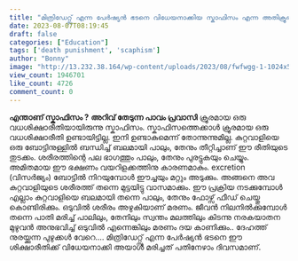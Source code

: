 ```yaml
---
title: "മിത്രിഡേറ്റ്സ് എന്ന പേര്‍ഷ്യന്‍ ഭടനെ വിധേയനാക്കിയ സ്കാഫിസം എന്ന അതിക്രൂരമായ വധശിക്ഷ എന്താണ് ?"
date: 2023-08-07T08:19:45
draft: false
categories: ["Education"]
tags: ['death punishment', 'scaphism']
author: "Bonny"
image: "http://13.232.38.164/wp-content/uploads/2023/08/fwfwgg-1-1024x576.jpg"
view_count: 1946701
like_count: 4726
comment_count: 0
---
```


**എന്താണ് സ്കാഫിസം ?** **അറിവ് തേടുന്ന പാവം പ്രവാസി** ക്രൂരമായ ഒരു വധശിക്ഷാരീതിയായിരുന്നു സ്കാഫിസം. സ്കാഫിസത്തെക്കാള്‍ ക്രൂരമായ ഒരു വധശിക്ഷാരീതി ഉണ്ടായിട്ടില്ല. ഇനി ഉണ്ടാകുമെന്ന് തോന്നുന്നുമില്ല. കുറ്റവാളിയെ ഒരു ബോട്ടിനുള്ളില്‍ ബന്ധിച്ച് ബലമായി പാലും, തേനും തീറ്റിച്ചാണ് ഈ രീതിയുടെ തുടക്കം. ശരീരത്തിന്റെ പല ഭാഗത്തും പാലും, തേനും പുരട്ടുകയും ചെയ്യും. അമിതമായ ഈ ഭക്ഷണം വയറിളക്കത്തിനു കാരണമാകും. [](http://13.232.38.164/wp-content/uploads/2023/08/fwfwgg-1.jpg)excretion (വിസർജ്യം) ബോട്ടില്‍ നിറയുമ്പോള്‍ ഈച്ചയും മറ്റും അടുക്കും. അങ്ങനെ അവ കുറ്റവാളിയുടെ ശരീരത്ത് തന്നെ മുട്ടയിട്ടു വാസമാക്കും. ഈ പ്രക്രിയ നടക്കുമ്പോള്‍ എല്ലാം കുറ്റവാളിയെ ബലമായി തന്നെ പാലും, തേനും ഫോഴ്സ് ഫീഡ് ചെയ്തു കൊണ്ടിരിക്കും. ഒടുവില്‍ ശരീരം അഴുകിയാണ് മരണം. ജീവന്‍ നിലനില്‍ക്കുമ്പോള്‍ തന്നെ പാതി മരിച്ച് പാലിലും, തേനിലും സ്വന്തം മലത്തിലും കിടന്നു നരകയാതന മുഴുവന്‍ അനുഭവിച്ച് ഒടുവില്‍ എന്നെങ്കിലും മരണം ദയ കാണിക്കും.. ദേഹത്ത് നുരയ്ക്കുന്ന പുഴുക്കള്‍ വേറെ.... മിത്രിഡേറ്റ്സ് എന്ന പേര്‍ഷ്യന്‍ ഭടനെ ഈ ശിക്ഷാരീതിക്ക് വിധേയനാക്കി അയാള്‍ മരിച്ചത് പതിനേഴാം ദിവസമാണ്. 
